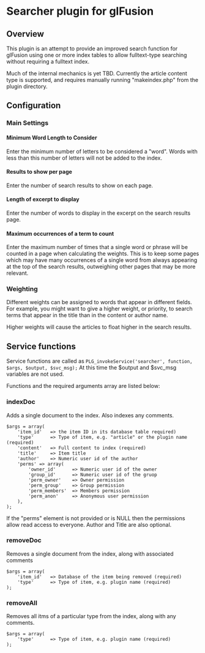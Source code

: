 # Searcher plugin for glFusion
## Overview
This plugin is an attempt to provide an improved search function for glFusion
using one or more index tables to allow fulltext-type searching without
requiring a fulltext index.

Much of the internal mechanics is yet TBD. Currently the article content type
is supported, and requires manually running "makeindex.php" from the plugin
directory.

## Configuration
### Main Settings
#### Minimum Word Length to Consider
Enter the minimum number of letters to be considered a "word". Words with less
than this number of letters will not be added to the index.

#### Results to show per page
Enter the number of search results to show on each page.

#### Length of excerpt to display
Enter the number of words to display in the excerpt on the search results page.

#### Maximum occurrences of a term to count
Enter the maximum number of times that a single word or phrase will be counted
in a page when calculating the weights. This is to keep some pages which may
have many occurrences of a single word from always appearing at the top of the
search results, outweighing other pages that may be more relevant.

### Weighting
Different weights can be assigned to words that appear in different fields.
For example, you might want to give a higher weight, or priority, to search
terms that appear in the title than in the content or author name.

Higher weights will cause the articles to float higher in the search results.

## Service functions
Service functions are called as ```PLG_invokeService('searcher', function, $args, $output, $svc_msg);```
At this time the $output and $svc_msg variables are not used.

Functions and the required arguments array are listed below:

### indexDoc
Adds a single document to the index. Also indexes any comments.
```
$args = array(
    'item_id'   => the item ID in its database table required)
    'type'      => Type of item, e.g. "article" or the plugin name (required)
    'content'   => Full content to index (required)
    'title'     => Item title
    'author'    => Numeric user id of the author
    'perms' => array(
        'owner_id'      => Numeric user id of the owner
        'group_id'      => Numeric user id of the gruop
        'perm_owner'    => Owner permission
        'perm_group'    => Group permission
        'perm_members'  => Members permission
        'perm_anon'     => Anonymous user permission
    ),
);
```
If the "perms" element is not provided or is NULL then the permissions allow read access to everyone.
Author and Title are also optional.

### removeDoc
Removes a single document from the index, along with associated comments
```
$args = array(
    'item_id'   => Database of the item being removed (required)
    'type'      => Type of item, e.g. plugin name (required)
);
```

### removeAll
Removes all itms of a particular type from the index, along with any comments.
```
$args = array(
    'type'      => Type of item, e.g. plugin name (required)
);
```

